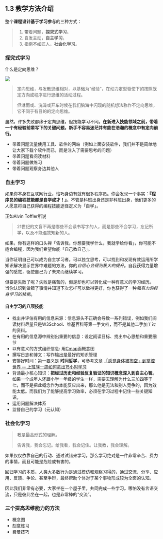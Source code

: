 ## 1.3 教学方法介绍

整个**课程设计基于学习参与**的三种方式：

> 1. 带着问题，**探究式学习**。
> 2. 自发主动，**自主学习**。
> 3. 指南不如匠人，**社会化学习**。

### 探究式学习

什么是定向思维？

![](http://ocuwjo7n4.bkt.clouddn.com/blog/2017-05-24-strategy_DRTA.jpg)

> 定向思维，与发散思维相对，以基础为“经验”，在动力定型驱使下的按照既定方向或程序进行思维的活动过程。
>
> 但淋雨或、洗澡或开车时候在我们脑海中闪现的随机想法称作不定向思维，它不同于有目的的定向思维。

虽然，许多失败都缘于定向思维，但技能学习不同。**在新进入技能领域之前，带着一个有经验前辈写下的关键问题，新手不容易迷茫并有能在浩瀚的概念中有定向前行。**

- 带着问题流量使用工具、软件的网站（例如上面安装软件，我们并不是简单地让大家下载个软件而已，而是注入了需要思考的问题）
- 带着问题看阅读材料
- 带着问题做练习
- 带着问题观察身边其他人

### 自主学习

如果你本身在互联网行业，恰巧身边有就有很多程序员。你会发现一个事实：**『程序员的编程技能都是自学成才！』**。不管是科班出身还是非科班出身，他们更多的人愿意将自己获得的编程技能途径定义为「自学」。

正如Alvin Toffler所说

> 21世纪的文盲不再是哪些不会读书写字的人，而是那些不会学习，忘记所学，以及不能温故知新的人。

如果，你有这样的口头禅「告诉我，你想要我学什么，我就学给你看」，你可能不适合编程，因为我们希望你能「自己教自己」。

当你证明自己可以成为自主学习者，可以独立思考，可以找到和发现有效运用所学知识解决显示世界中难题的方法，你的*自信心会得到极大的提升*。自我获得力量增强的感觉，驱使自己为了未来而继续学习。

但要是失败了呢？失败是痛苦的，但是却也可以转化成一种有意义的学习经历。 当你认识到做错了事情并知道下次怎样可以做得更好，你也获得了一种*强有力的终身学习的技能*。

#### 自主学习的八项技能

- 找出并评估有用的信息来源：信息源头不正确会导致一系列错误，例如我们阅读材料尽量只是W3School、维基百科等第一手文档，而不是其他二手加工过的资料。
- 在有用的信息源中辨别出重要的信息：设定阅读目标、找出中心思想和重要细节
- 以有意义的方式组织信息: 用[Cmap](http://cmap.ihmc.us/)画概念图
- 撰写日志和博文：写作输出是最好的知识管理
- 安排好时间：第一要义是 **时间哲学**，可参考文章 [「感觉身体被掏空」到掌控世界 -- 上班族一周如何拿出15小时学习](http://sundevilyang.com/2016/07/28/How-could-office-workers-spare-15-hours-to-study-weekly/)
- 背诵最小核心知识：**把经过历史和经验反复验证的知识概念深入到自主心智**。如果一个成年人还跟小学一年级的学生一样，需要去理解为什么三加四等于七，而不是把此概念作为本能反应出来，那么他是无法和别人竞争的，因为效能太低。而我们为了能够提高学习效率，必须在学习过程中记住一些关键知识。
- 运用问题解决体系
- 监督自己的学习（元认知）

### 社会化学习

> 教是最高形式的理解。
>
> 告诉我，我会忘记。给我看，我会记住。让我教，我会理解。

如果仅仅依靠自己的行动、通过试错来学习，那么学习绝对是一件非常辛苦、费力的事情，而且可能是危险或有害的。

回归学习的本质，人类大多数行为是通过模仿和观察习得的，通过交流、分享、应用、反馈、争论、甚至争辩，最终帮助个体对于某个事物形成较为全面的认知。

因此我们非常有必要，大家坐在一个屋子里，共同完成一些学习。哪怕没有言语交流，只是彼此坐在一起，也是非常棒的“交流”。

### 三个提高思维能力的方法

- 概念图
- 刻意练习
- 费曼技巧

